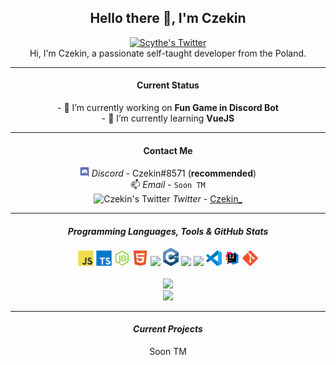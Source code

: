 <div align="center">
    <h2> Hello there 👋, I'm Czekin </h2>
    <a href="https://twitter.com/czekin_">
        <img alt="Scythe's Twitter", width="25px" src="https://cdn4.iconfinder.com/data/icons/social-media-icons-the-circle-set/48/twitter_circle-512.png">
    </a>
    <br>
    Hi, I'm Czekin, a passionate self-taught developer from the Poland.
    <hr>
    <h4> Current Status </h4>
    - 🔭 I’m currently working on <strong>Fun Game in Discord Bot</strong><br>
    - 🌱 I’m currently learning <strong>VueJS</strong><br>
    <hr>
    <h4> Contact Me </h4>
    <img alt="Czekin's Discord Nickname", width="15px" src="https://raw.githubusercontent.com/Anish-Shobith/Anish-Shobith/master/assets/discord.svg"> <i>Discord</i> - Czekin#8571 (<strong>recommended</strong>)
    <br>
    📫 <i>Email</i> - <code>Soon TM</code>
    <br>
    <img alt="Czekin's Twitter", width="15px" src="https://cdn4.iconfinder.com/data/icons/social-media-icons-the-circle-set/48/twitter_circle-512.png"> <i>Twitter</i> - <a href="https://twitter.com/czekin_">Czekin_</a>
    <hr>
    <h4> <i> Programming Languages, Tools & GitHub Stats </i> </h4>
    <img width="25px" src="https://raw.githubusercontent.com/Anish-Shobith/Anish-Shobith/master/assets/javascript.svg">
    <img width="25px" src="https://raw.githubusercontent.com/Anish-Shobith/Anish-Shobith/master/assets/typescript.svg">
    <img width="25px" src="https://raw.githubusercontent.com/Anish-Shobith/Anish-Shobith/master/assets/nodejs.svg">
    <img width="25px" src="https://raw.githubusercontent.com/Anish-Shobith/Anish-Shobith/master/assets/html.svg">
    <img width="25px" src="https://upload.wikimedia.org/wikipedia/commons/thumb/9/95/Vue.js_Logo_2.svg/1200px-Vue.js_Logo_2.svg.png">
    <img width="25px" src="https://raw.githubusercontent.com/Anish-Shobith/Anish-Shobith/master/assets/cpp.svg">
    <img width="25px" src="https://upload.wikimedia.org/wikipedia/en/3/30/Java_programming_language_logo.svg">
    <img width="35px" src="https://upload.wikimedia.org/wikipedia/commons/thumb/9/91/Electron_Software_Framework_Logo.svg/1200px-Electron_Software_Framework_Logo.svg.png">
    <img width="25px" src="https://raw.githubusercontent.com/Anish-Shobith/Anish-Shobith/master/assets/visualstudiocode.svg">
    <img width="25px" src="https://raw.githubusercontent.com/Anish-Shobith/Anish-Shobith/master/assets/intellij.svg">
    <img width="25px" src="https://raw.githubusercontent.com/Anish-Shobith/Anish-Shobith/master/assets/git.svg">
    <br>
    <br>
    <img src="https://github-readme-stats.vercel.app/api?username=Czekin&show_icons=true&hide_border=true&theme=dark&count_private=true">
    <br>
    <img src="https://github-readme-stats.vercel.app/api/top-langs/?username=Czekin&hide_border=true&theme=dark">
    <br>
    <hr>
    <h4> <i> Current Projects </i> </h4>
    Soon TM
</div>
